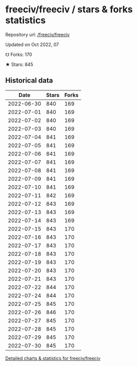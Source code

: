 # freeciv/freeciv / stars & forks statistics

Repository url: [/freeciv/freeciv](https://github.com/freeciv/freeciv)

Updated on Oct 2022, 07

☋ Forks: 170

★ Stars: 845

## Historical data
| Date | Stars | Forks |
|------|-------|-------|
| 2022-06-30 | 840 | 169 | 
| 2022-07-01 | 840 | 169 | 
| 2022-07-02 | 840 | 169 | 
| 2022-07-03 | 840 | 169 | 
| 2022-07-04 | 841 | 169 | 
| 2022-07-05 | 841 | 169 | 
| 2022-07-06 | 841 | 169 | 
| 2022-07-07 | 841 | 169 | 
| 2022-07-08 | 841 | 169 | 
| 2022-07-09 | 841 | 169 | 
| 2022-07-10 | 841 | 169 | 
| 2022-07-11 | 842 | 169 | 
| 2022-07-12 | 843 | 169 | 
| 2022-07-13 | 843 | 169 | 
| 2022-07-14 | 843 | 169 | 
| 2022-07-15 | 843 | 170 | 
| 2022-07-16 | 843 | 170 | 
| 2022-07-17 | 843 | 170 | 
| 2022-07-18 | 843 | 170 | 
| 2022-07-19 | 843 | 170 | 
| 2022-07-20 | 843 | 170 | 
| 2022-07-21 | 843 | 170 | 
| 2022-07-22 | 844 | 170 | 
| 2022-07-24 | 844 | 170 | 
| 2022-07-25 | 845 | 170 | 
| 2022-07-26 | 846 | 170 | 
| 2022-07-27 | 845 | 170 | 
| 2022-07-28 | 845 | 170 | 
| 2022-07-29 | 845 | 170 | 
| 2022-07-30 | 845 | 170 | 


[Detailed charts & statistics for freeciv/freeciv](https://reviewgithub.com/rep/freeciv/freeciv)
